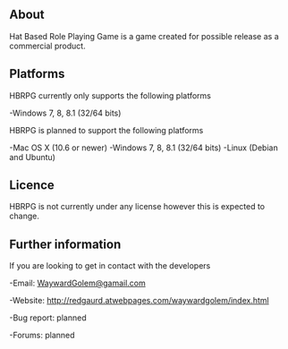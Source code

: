 About
-----
Hat Based Role Playing Game is a game created for possible release as a commercial product.

Platforms
---------
HBRPG currently only supports the following platforms

-Windows 7, 8, 8.1 (32/64 bits)

HBRPG is planned to support the following platforms

-Mac OS X (10.6 or newer)
-Windows 7, 8, 8.1 (32/64 bits)
-Linux (Debian and Ubuntu)

Licence
-------

HBRPG is not currently under any license however this is expected to change.

Further information
-------------------

If you are looking to get in contact with the developers

-Email: WaywardGolem@gamail.com

-Website: http://redgaurd.atwebpages.com/waywardgolem/index.html

-Bug report: planned

-Forums: planned
